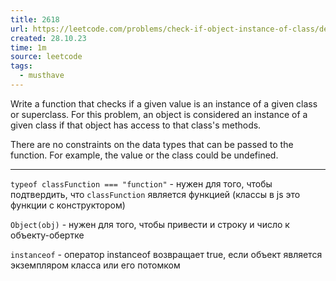 ```yaml
---
title: 2618
url: https://leetcode.com/problems/check-if-object-instance-of-class/description/
created: 28.10.23
time: 1m
source: leetcode
tags:
  - musthave
---
```


Write a function that checks if a given value is an instance of a given class or superclass. For this problem, an object is considered an instance of a given class if that object has access to that class's methods.

There are no constraints on the data types that can be passed to the function. For example, the value or the class could be undefined.

---

`typeof classFunction === "function"` - нужен для того, чтобы подтвердить, что `classFunction` является функцией (классы в js это функции с конструктором)

`Object(obj)` - нужен для того, чтобы привести и строку и число к объекту-обертке

`instanceof` - оператор instanceof возвращает true, если объект является экземпляром класса или его потомком